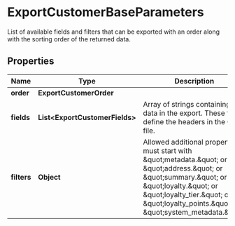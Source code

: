 

# ExportCustomerBaseParameters

List of available fields and filters that can be exported with an order along with the sorting order of the returned data.

## Properties

| Name | Type | Description | Notes |
|------------ | ------------- | ------------- | -------------|
|**order** | **ExportCustomerOrder** |  |  [optional] |
|**fields** | **List&lt;ExportCustomerFields&gt;** | Array of strings containing the data in the export. These fields define the headers in the CSV file. |  [optional] |
|**filters** | **Object** | Allowed additional properties must start with \&quot;metadata.\&quot; or \&quot;address.\&quot; or \&quot;summary.\&quot; or \&quot;loyalty.\&quot; or \&quot;loyalty_tier.\&quot; or \&quot;loyalty_points.\&quot; or \&quot;system_metadata.\&quot; |  [optional] |



